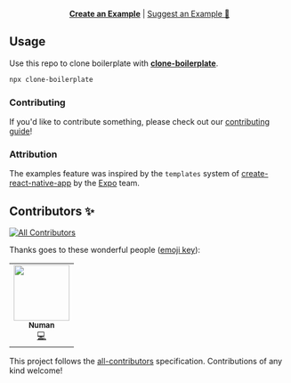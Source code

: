 <!-- Header -->

<p align="center">
  <a aria-label="create a new example" href="https://github.com/nomi9995/clone-boilerplate/blob/master/contributing.md"><b>Create an Example</b></a>
 |
  <a aria-label="suggest an example" href="https://github.com/nomi9995/clone-boilerplate/issues/new?assignees=&labels=&template=feature_request.md">Suggest an Example 🚀</a>
</p>


  
</p>

<!-- Body -->

## Usage

Use this repo to clone boilerplate with [**clone-boilerplate**](https://github.com/nomi9995/clone-boilerplate).

```sh
npx clone-boilerplate
```

### Contributing

If you'd like to contribute something, please check out our [contributing guide](https://github.com/nomi9995/clone-boilerplate/blob/master/contributing.md "contributing guide")!

### Attribution

The examples feature was inspired by the `templates` system of [create-react-native-app](https://github.com/expo/create-react-native-app) by the [Expo](https://vercel.com/) team.


<!-- Footer -->

## Contributors ✨

<!-- ALL-CONTRIBUTORS-BADGE:START - Do not remove or modify this section -->
[![All Contributors](https://img.shields.io/badge/all_contributors-1-orange.svg?style=flat-square)](#contributors-)
<!-- ALL-CONTRIBUTORS-BADGE:END -->

Thanks goes to these wonderful people ([emoji key](https://allcontributors.org/docs/en/emoji-key)):

<!-- ALL-CONTRIBUTORS-LIST:START - Do not remove or modify this section -->
<!-- prettier-ignore-start -->
<!-- markdownlint-disable -->
<table>
  <tr>
    <td align="center"><a href="https://github.com/nomi9995"><img src="https://avatars2.githubusercontent.com/u/36044436?v=4" width="100px;" alt=""/><br /><sub><b>Numan</b></sub></a><br /><a href="https://github.com/expo/examples/commits?author=nomi9995" title="Code">💻</a></td>
  </tr>
</table>

<!-- markdownlint-enable -->
<!-- prettier-ignore-end -->
<!-- ALL-CONTRIBUTORS-LIST:END -->

This project follows the [all-contributors](https://github.com/all-contributors/all-contributors) specification. Contributions of any kind welcome!
